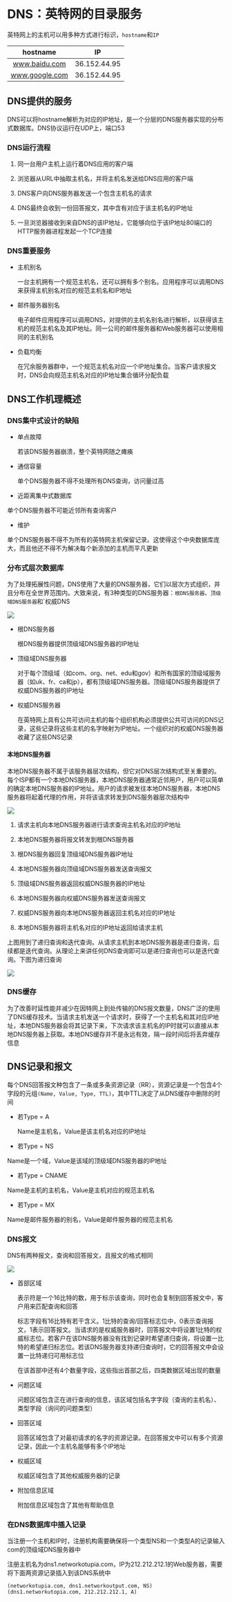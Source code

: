 
# DNS：英特网的目录服务

英特网上的主机可以用多种方式进行标识，`hostname`和`IP`

hostname|IP
:-:|:-:
www.baidu.com|36.152.44.95
www.google.com|36.152.44.95

## DNS提供的服务

DNS可以将hostname解析为对应的IP地址，是一个分层的DNS服务器实现的分布式数据库。DNS协议运行在UDP上，端口53

### DNS运行流程

1. 同一台用户主机上运行着DNS应用的客户端

2. 浏览器从URL中抽取主机名，并将主机名发送给DNS应用的客户端

3. DNS客户向DNS服务器发送一个包含主机名的请求

4. DNS最终会收到一份回答报文，其中含有对应于该主机名的IP地址

5. 一旦浏览器接收到来自DNS的该IP地址，它能够向位于该IP地址80端口的HTTP服务器进程发起一个TCP连接

### DNS重要服务

- 主机别名

    一台主机拥有一个规范主机名，还可以拥有多个别名。应用程序可以调用DNS来获得主机别名对应的规范主机名和IP地址

- 邮件服务器别名

    电子邮件应用程序可以调用DNS，对提供的主机名别名进行解析，以获得该主机的规范主机名及其IP地址。同一公司的邮件服务器和Web服务器可以使用相同的主机别名

- 负载均衡

    在冗余服务器群中，一个规范主机名对应一个IP地址集合。当客户请求报文时，DNS会向规范主机名对应的IP地址集合循环分配负载

## DNS工作机理概述

### DNS集中式设计的缺陷

- 单点故障

   若该DNS服务器崩溃，整个英特网随之瘫痪

- 通信容量

  单个DNS服务器不得不处理所有DNS查询，访问量过高

- 近距离集中式数据库

单个DNS服务器不可能近邻所有查询客户

- 维护

单个DNS服务器不得不为所有的英特网主机保留记录。这使得这个中央数据库庞大，而且他还不得不为解决每个新添加的主机而平凡更新

### 分布式层次数据库

为了处理拓展性问题，DNS使用了大量的DNS服务器，它们以层次方式组织，并且分布在全世界范围内。大致来说，有3种类型的DNS服务器：`根DNS服务器`、`顶级域DNS服务器`和`权威DNS 

![](../image/部分DNS服务器层次结构.png)

- 根DNS服务器

  根DNS服务器提供顶级域DNS服务器的IP地址

- 顶级域DNS服务器

  对于每个顶级域（如com、org、net、edu和gov）和所有国家的顶级域服务器（如uk、fr、ca和jp），都有顶级域DNS服务器。顶级域DNS服务器提供了权威DNS服务器的IP地址

- 权威DNS服务器

  在英特网上具有公共可访问主机的每个组织机构必须提供公共可访问的DNS记录，这些记录将这些主机的名字映射为IP地址。一个组织对的权威DNS服务器收藏了这些DNS记录

#### 本地DNS服务器

  本地DNS服务器不属于该服务器层次结构，但它对DNS层次结构式至关重要的。每个ISP都有一个本地DNS服务器，本地DNS服务器通常近邻用户，用户可以简单的确定本地DNS服务器的IP地址。用户的请求被发往本地DNS服务器，本地DNS服务器将起着代理的作用，并将该请求转发到DNS服务器层次结构中

![](../image/各种DNS服务器交互.png)

1. 请求主机向本地DNS服务器进行请求查询主机名对应的IP地址

2. 本地DNS服务器将报文转发到根DNS服务器

3. 根DNS服务器回复顶级域DNS服务器IP地址

4. 本地DNS服务器向顶级域DNS服务器发送查询报文

5. 顶级域DNS服务器返回权威DNS服务器的IP地址

6. 本地DNS服务器向权威DNS服务器发送查询报文

7. 权威DNS服务器向本地DNS服务器返回主机名对应的IP地址

8. 本地DNS服务器将主机名对应的IP地址返回给请求主机

上图用到了递归查询和迭代查询。从请求主机到本地DNS服务器是递归查询，后续都是迭代查询。从理论上来讲任何DNS查询即可以是递归查询也可以是迭代查询。下图为递归查询

![](image/DNS递归查询.png)

### DNS缓存

为了改善时延性能并减少在因特网上到处传输的DNS报文数量，DNS广泛的使用了DNS缓存技术。当请求主机发送一个请求时，获得了一个主机名和其对应IP地址，本地DNS服务器会将其记录下来，下次请求该主机名的IP时就可以直接从本地DNS服务器上获取。本地DNS缓存并不是永远有效，隔一段时间后将丢弃缓存信息

## DNS记录和报文

每个DNS回答报文种包含了一条或多条资源记录（RR），资源记录是一个包含4个字段的元组`(Name, Value, Type, TTL)`，其中TTL决定了从DNS缓存中删除的时间

- 若Type = A

  Name是主机名，Value是该主机名对应的IP地址

- 若Type = NS

Name是一个域，Value是该域的顶级域DNS服务器的IP地址

- 若Type = CNAME

Name是主机的主机名，Value是主机对应的规范主机名

- 若Type = MX

Name是邮件服务器的别名，Value是邮件服务器的规范主机名

### DNS报文

DNS有两种报文，查询和回答报文，且报文的格式相同

![](../image/DNS报文格式.png)

- 首部区域

  表示符是一个16比特的数，用于标示该查询，同时也会复制到回答报文中，客户用来匹配查询和回答

  标志字段有16比特有若干含义。1比特的查询/回答标志位中，0表示查询报文，1表示回答报文。当请求的是权威服务器时，回答报文中将设置1比特的权威标志位。若客户在该DNS服务器没有找到记录时希望递归查询，将设置一比特的希望递归标志位。若该DNS服务器支持递归查询时，它的回答报文中会设置一比特递归可用标志位

  在该首部中还有4个数量字段，这些指出首部之后，四类数据区域出现的数量

- 问题区域

  问题区域包含正在进行查询的信息，该区域包括名字字段（查询的主机名）、类型字段（询问的问题类型）

- 回答区域

  回答区域包含了对最初请求的名字的资源记录。在回答报文中可以有多个资源记录，因此一个主机名能够有多个IP地址

- 权威区域

  权威区域包含了其他权威服务器的记录

- 附加信息区域

  附加信息区域包含了其他有帮助信息

### 在DNS数据库中插入记录

当注册一个主机和IP时，注册机构需要确保将一个类型NS和一个类型A的记录输入com的顶级域DNS服务器中
 
注册主机名为dns1.networkotupia.com，IP为212.212.212.1的Web服务器，需要将下面两资源记录插入到该DNS系统中

``` RR
(networkotupia.com, dns1.networkoutput.com, NS)
(dns1.networkutopia.com, 212.212.212.1, A)
```
